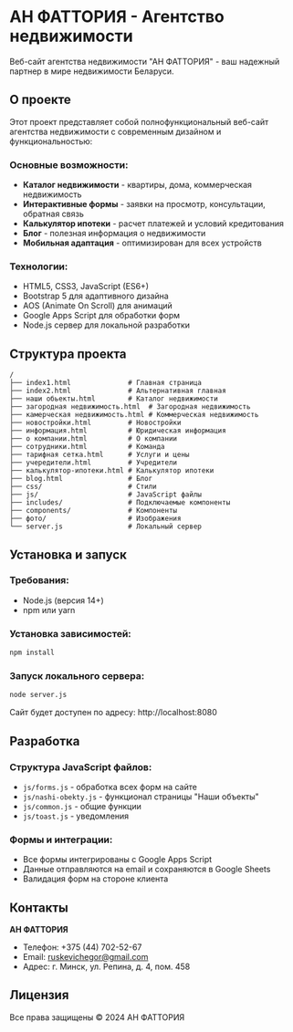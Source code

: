 # АН ФАТТОРИЯ - Агентство недвижимости

Веб-сайт агентства недвижимости "АН ФАТТОРИЯ" - ваш надежный партнер в мире недвижимости Беларуси.

## О проекте

Этот проект представляет собой полнофункциональный веб-сайт агентства недвижимости с современным дизайном и функциональностью:

### Основные возможности:
- **Каталог недвижимости** - квартиры, дома, коммерческая недвижимость
- **Интерактивные формы** - заявки на просмотр, консультации, обратная связь
- **Калькулятор ипотеки** - расчет платежей и условий кредитования
- **Блог** - полезная информация о недвижимости
- **Мобильная адаптация** - оптимизирован для всех устройств

### Технологии:
- HTML5, CSS3, JavaScript (ES6+)
- Bootstrap 5 для адаптивного дизайна
- AOS (Animate On Scroll) для анимаций
- Google Apps Script для обработки форм
- Node.js сервер для локальной разработки

## Структура проекта

```
/
├── index1.html              # Главная страница
├── index2.html              # Альтернативная главная
├── наши обьекты.html        # Каталог недвижимости
├── загородная недвижимость.html  # Загородная недвижимость
├── камерческая недвижимость.html # Коммерческая недвижимость
├── новостройки.html         # Новостройки
├── информация.html          # Юридическая информация
├── о компании.html          # О компании
├── сотрудники.html          # Команда
├── тарифная сетка.html      # Услуги и цены
├── учередители.html         # Учредители
├── калькулятор-ипотеки.html # Калькулятор ипотеки
├── blog.html                # Блог
├── css/                     # Стили
├── js/                      # JavaScript файлы
├── includes/                # Подключаемые компоненты
├── components/              # Компоненты
├── фото/                    # Изображения
└── server.js                # Локальный сервер
```

## Установка и запуск

### Требования:
- Node.js (версия 14+)
- npm или yarn

### Установка зависимостей:
```bash
npm install
```

### Запуск локального сервера:
```bash
node server.js
```

Сайт будет доступен по адресу: http://localhost:8080

## Разработка

### Структура JavaScript файлов:
- `js/forms.js` - обработка всех форм на сайте
- `js/nashi-obekty.js` - функционал страницы "Наши объекты"
- `js/common.js` - общие функции
- `js/toast.js` - уведомления

### Формы и интеграции:
- Все формы интегрированы с Google Apps Script
- Данные отправляются на email и сохраняются в Google Sheets
- Валидация форм на стороне клиента

## Контакты

**АН ФАТТОРИЯ**
- Телефон: +375 (44) 702-52-67
- Email: ruskevichegor@gmail.com
- Адрес: г. Минск, ул. Репина, д. 4, пом. 458

## Лицензия

Все права защищены © 2024 АН ФАТТОРИЯ
